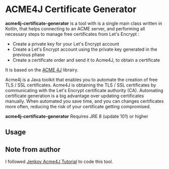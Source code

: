 # ACME4J Certificate Generator

**acme4j-certificate-generator** is a tool with is a single main class written in Kotlin, that helps connecting to an ACME server, and performing all necessary steps to manage free certificates from Let's Encrypt :
* Create a private key for your Let's Encrypt account
* Create a Let's Encrypt account using the private key generated in the previous phase
* Create a certificate order and send it to Acme4J, to obtain a certificate

It is based on the [ACME 4J](https://github.com/shred/acme4j) librairy.

Acme4j is a Java toolkit that enables you to automate the creation of free TLS / SSL certificates.
Acme4J is obtaining the TLS / SSL certificates by communicating with the Let's Encrypt certificate authority (CA).
Automating certificate generation is a big advantage over updating certificates manually.
When automated you save time, and you can changes certificates more often, reducing the risk of your certificate getting compromised.

**acme4j-certificate-generator** Requires JRE 8 (update 101) or higher

## Usage

## Note from author
I followed [Jenkov Acme4J Tutorial](http://tutorials.jenkov.com/acme4j/index.html) to code this tool.